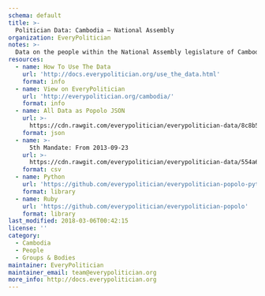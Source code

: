 ```yaml
---
schema: default
title: >-
  Politician Data: Cambodia — National Assembly
organization: EveryPolitician
notes: >-
  Data on the people within the National Assembly legislature of Cambodia.
resources:
  - name: How To Use The Data
    url: 'http://docs.everypolitician.org/use_the_data.html'
    format: info
  - name: View on EveryPolitician
    url: 'http://everypolitician.org/cambodia/'
    format: info
  - name: All Data as Popolo JSON
    url: >-
      https://cdn.rawgit.com/everypolitician/everypolitician-data/8c8b56db9160be780394cfbdc2243eb3fe2a6062/data/Cambodia/National_Assembly/ep-popolo-v1.0.json
    format: json
  - name: >-
      5th Mandate: From 2013-09-23
    url: >-
      https://cdn.rawgit.com/everypolitician/everypolitician-data/554a6cb306153130ac5558e4c015471d63e57cb7/data/Cambodia/National_Assembly/term-5.csv
    format: csv
  - name: Python
    url: 'https://github.com/everypolitician/everypolitician-popolo-python'
    format: library
  - name: Ruby
    url: 'https://github.com/everypolitician/everypolitician-popolo'
    format: library
last_modified: 2018-03-06T00:42:15
license: ''
category:
  - Cambodia
  - People
  - Groups & Bodies
maintainer: EveryPolitician
maintainer_email: team@everypolitician.org
more_info: http://docs.everypolitician.org
---
```

